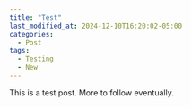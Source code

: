 ```yaml
---
title: "Test"
last_modified_at: 2024-12-10T16:20:02-05:00
categories:
  - Post
tags:
  - Testing
  - New
---
```


This is a test post. More to follow eventually.
